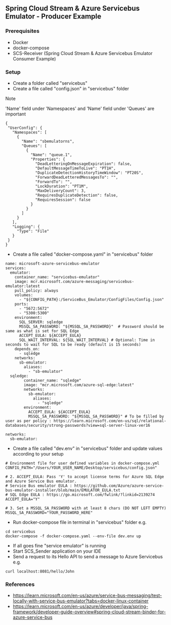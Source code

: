 ## Spring Cloud Stream & Azure Servicebus Emulator - Producer Example

### Prerequisites
- Docker
- docker-compose
- SCS-Receiver (Spring Cloud Stream & Azure Servicebus Emulator Consumer Example)

### Setup
- Create a folder called "servicebus"
- Create a file called "config.json" in "servicebus" folder

> [!NOTE]
> 'Name' field under 'Namespaces' and 'Name' field under 'Queues' are important

```
{
 "UserConfig": {
   "Namespaces": [
     {
       "Name": "sbemulatorns",
       "Queues": [
         {
           "Name": "queue.1",
           "Properties": {
             "DeadLetteringOnMessageExpiration": false,
             "DefaultMessageTimeToLive": "PT1H",
             "DuplicateDetectionHistoryTimeWindow": "PT20S",
             "ForwardDeadLetteredMessagesTo": "",
             "ForwardTo": "",
             "LockDuration": "PT1M",
             "MaxDeliveryCount": 3,
             "RequiresDuplicateDetection": false,
             "RequiresSession": false
           }
         }
       ]
     }
   ],
   "Logging": {
     "Type": "File"
   }
 }
}
```
- Create a file called "docker-compose.yaml" in "servicebus" folder
```
name: microsoft-azure-servicebus-emulator
services:
  emulator:
    container_name: "servicebus-emulator"
    image: mcr.microsoft.com/azure-messaging/servicebus-emulator:latest
    pull_policy: always
    volumes:
      - "${CONFIG_PATH}:/ServiceBus_Emulator/ConfigFiles/Config.json"
    ports:
      - "5672:5672"
      - "5300:5300"
    environment:
      SQL_SERVER: sqledge
      MSSQL_SA_PASSWORD: "${MSSQL_SA_PASSWORD}"  # Password should be same as what is set for SQL Edge  
      ACCEPT_EULA: ${ACCEPT_EULA}
      SQL_WAIT_INTERVAL: ${SQL_WAIT_INTERVAL} # Optional: Time in seconds to wait for SQL to be ready (default is 15 seconds)
    depends_on:
      - sqledge
    networks:
      sb-emulator:
        aliases:
          - "sb-emulator"
  sqledge:
        container_name: "sqledge"
        image: "mcr.microsoft.com/azure-sql-edge:latest"
        networks:
          sb-emulator:
            aliases:
              - "sqledge"
        environment:
          ACCEPT_EULA: ${ACCEPT_EULA}
          MSSQL_SA_PASSWORD: "${MSSQL_SA_PASSWORD}" # To be filled by user as per policy : https://learn.microsoft.com/en-us/sql/relational-databases/security/strong-passwords?view=sql-server-linux-ver16 

networks:
  sb-emulator:
```
- Create a file called "dev.env" in "servicebus" folder and update values according to your setup
```
# Environment file for user defined variables in docker-compose.yml
CONFIG_PATH="/Users/YOUR_USER_NAME/Desktop/servicebus/config.json"

# 2. ACCEPT_EULA: Pass 'Y' to accept license terms for Azure SQL Edge and Azure Service Bus emulator.
# Service Bus emulator EULA : https://github.com/Azure/azure-service-bus-emulator-installer/blob/main/EMULATOR_EULA.txt
# SQL Edge EULA : https://go.microsoft.com/fwlink/?linkid=2139274
ACCEPT_EULA="Y"

# 3. Set a MSSQL_SA_PASSWORD with at least 8 chars (DO NOT LEFT EMPTY)
MSSQL_SA_PASSWORD="YOUR_PASSWORD_HERE"
```
- Run docker-compose file in terminal in "servicebus" folder e.g.
```
cd servicebus 
docker-compose -f docker-compose.yaml --env-file dev.env up
```
- If all goes fine "service emulator" is running
- Start SCS_Sender application on your IDE
- Send a request to its Hello API to send a message to Azure Servicebus e.g.
```
curl localhost:8081/hello/John
```

### References
- https://learn.microsoft.com/en-us/azure/service-bus-messaging/test-locally-with-service-bus-emulator?tabs=docker-linux-container
- https://learn.microsoft.com/en-us/azure/developer/java/spring-framework/developer-guide-overview#spring-cloud-stream-binder-for-azure-service-bus

